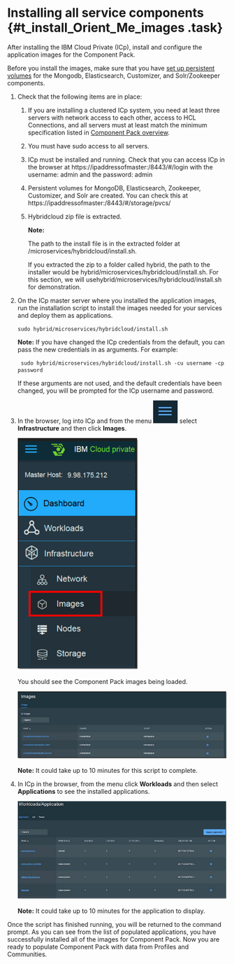 # Installing all service components {#t_install_Orient_Me_images .task}

After installing the IBM Cloud Private \(ICp\), install and configure the application images for the Component Pack.

Before you install the images, make sure that you have [set up persistent volumes](r_Orient_Me_setup_pers_vols.md) for the Mongodb, Elasticsearch, Customizer, and Solr/Zookeeper components.

1.  Check that the following items are in place:

    1.  If you are installing a clustered ICp system, you need at least three servers with network access to each other, access to HCL Connections, and all servers must at least match the minimum specification listed in [Component Pack overview](c_Orient_Me_architecture_diagrams.md).

    2.  You must have sudo access to all servers.

    3.  ICp must be installed and running. Check that you can access ICp in the browser at https://ipaddressofmaster:/8443/\#/login with the username: admin and the password: admin

    4.  Persistent volumes for MongoDB, Elasticsearch, Zookeeper, Customizer, and Solr are created. You can check this at https://ipaddressofmaster:/8443/\#/storage/pvcs/

    5.  Hybridcloud zip file is extracted.

        **Note:**

        The path to the install file is in the extracted folder at /microservices/hybridcloud/install.sh.

        If you extracted the zip to a folder called hybrid, the path to the installer would be hybrid/microservices/hybridcloud/install.sh. For this section, we will usehybrid/microservices/hybridcloud/install.sh for demonstration.

2.  On the ICp master server where you installed the application images, run the installation script to install the images needed for your services and deploy them as applications.

    ```
    sudo hybrid/microservices/hybridcloud/install.sh 
    
    ```

    **Note:** If you have changed the ICp credentials from the default, you can pass the new credentials in as arguments. For example:

    ```
     sudo hybrid/microservices/hybridcloud/install.sh -cu username -cp password
    ```

    If these arguments are not used, and the default credentials have been changed, you will be prompted for the ICp username and password.

3.  In the browser, log into ICp and from the menu ![Menu Icon](menuIcon.JPG) select **Infrastructure** and then click **Images**.

    ![Images menu](OM_dash_Images.png)

    You should see the Component Pack images being loaded.

    ![Images listed in ICp client application](OM_images_ICp.png)

    **Note:** It could take up to 10 minutes for this script to complete.

4.  In ICp in the browser, from the menu click **Workloads** and then select **Applications** to see the installed applications.

    ![Apps listed in ICp client application](appScreenShot.jpg)

    **Note:** It could take up to 10 minutes for the application to display.


Once the script has finished running, you will be returned to the command prompt. As you can see from the list of populated applications, you have successfully installed all of the images for Component Pack. Now you are ready to populate Component Pack with data from Profiles and Communities.

